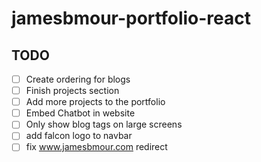 # jamesbmour-portfolio-react

## TODO

- [ ] Create ordering for blogs
- [ ] Finish projects section
- [ ] Add more projects to the portfolio
- [ ] Embed Chatbot in website
- [ ] Only show blog tags on large screens
- [ ] add falcon logo to navbar
- [ ] fix www.jamesbmour.com redirect
